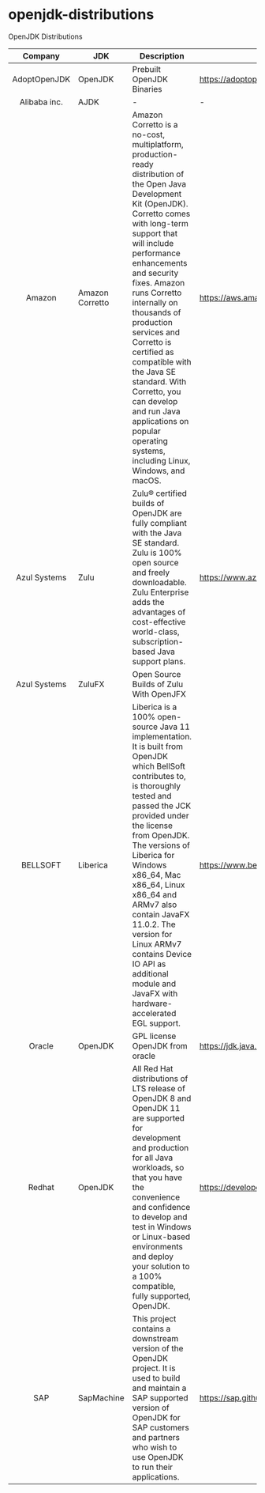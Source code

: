# openjdk-distributions

OpenJDK Distributions

|    Company   | JDK             | Description                                                                                                                                                                                                                                                                                                                                                                                                                                                                                    | URL                                                      |
|:------------:|-----------------|------------------------------------------------------------------------------------------------------------------------------------------------------------------------------------------------------------------------------------------------------------------------------------------------------------------------------------------------------------------------------------------------------------------------------------------------------------------------------------------------|----------------------------------------------------------|
| AdoptOpenJDK | OpenJDK         | Prebuilt OpenJDK Binaries                                                                                                                                                                                                                                                                                                                                                                                                                                                                      | https://adoptopenjdk.net/                                |
| Alibaba inc. | AJDK            | -                                                                                                                                                                                                                                                                                                                                                                                                                                                                                              | -                                                        |
| Amazon       | Amazon Corretto | Amazon Corretto is a no-cost, multiplatform, production-ready distribution of the Open Java Development Kit (OpenJDK). Corretto comes with long-term support that will include performance enhancements and security fixes. Amazon runs Corretto internally on thousands of production services and Corretto is certified as compatible with the Java SE standard. With Corretto, you can develop and run Java applications on popular operating systems, including Linux, Windows, and macOS. | https://aws.amazon.com/corretto/                         |
| Azul Systems | Zulu            | Zulu® certified builds of OpenJDK are fully compliant with the Java SE standard. Zulu is 100% open source and freely downloadable. Zulu Enterprise adds the advantages of cost-effective world-class, subscription-based Java support plans.                                                                                                                                                                                                                                                   | https://www.azul.com/downloads/zulu/                     |
| Azul Systems | ZuluFX          | Open Source Builds of Zulu With OpenJFX                                                                                                                                                                                                                                                                                                                                                                                                                                                        |                                                          |
| BELLSOFT     | Liberica        | Liberica is a 100% open-source Java 11 implementation. It is built from OpenJDK which BellSoft contributes to, is thoroughly tested and passed the JCK provided under the license from OpenJDK. The versions of Liberica for Windows x86_64, Mac x86_64, Linux x86_64 and ARMv7 also contain JavaFX 11.0.2. The version for Linux ARMv7 contains Device IO API as additional module and JavaFX with hardware-accelerated EGL support.                                                          | https://www.bell-sw.com/java.html                        |
| Oracle       | OpenJDK         | GPL license OpenJDK from oracle                                                                                                                                                                                                                                                                                                                                                                                                                                                                | https://jdk.java.net/                                    |
| Redhat       | OpenJDK         | All Red Hat distributions of LTS release of OpenJDK 8 and OpenJDK 11 are supported for development and production for all Java workloads, so that you have the convenience and confidence to develop and test in Windows or Linux-based environments and deploy your solution to a 100% compatible, fully supported, OpenJDK.                                                                                                                                                                  | https://developers.redhat.com/products/openjdk/overview/ |
| SAP          | SapMachine      | This project contains a downstream version of the OpenJDK project. It is used to build and maintain a SAP supported version of OpenJDK for SAP customers and partners who wish to use OpenJDK to run their applications.                                                                                                                                                                                                                                                                       | https://sap.github.io/SapMachine/                        |
